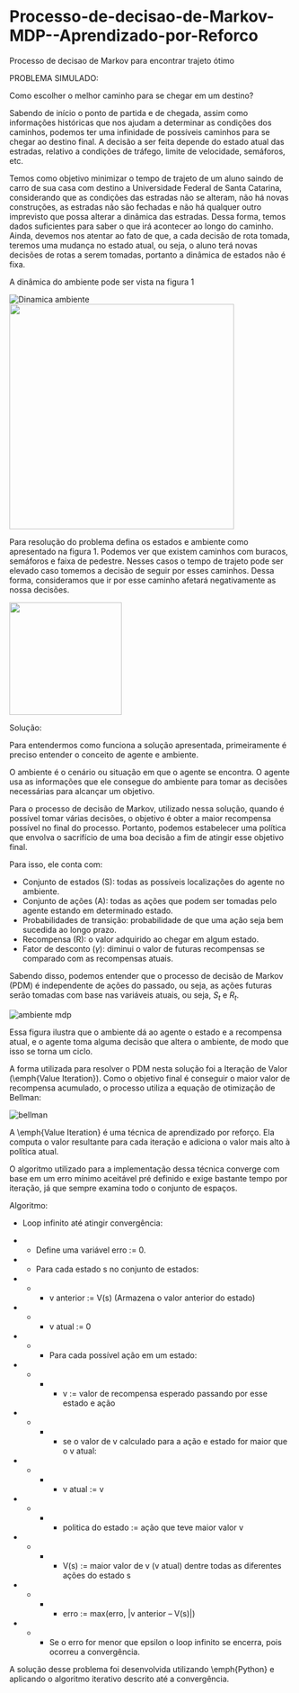 # Processo-de-decisao-de-Markov-MDP--Aprendizado-por-Reforco
Processo de decisao de Markov para encontrar trajeto ótimo


PROBLEMA SIMULADO:

Como escolher o melhor caminho para se chegar em um destino?

Sabendo de início o ponto de partida e de chegada, assim como informações históricas que nos ajudam a determinar as condições dos caminhos, podemos ter uma infinidade de possíveis caminhos para se chegar ao destino final. A decisão a ser feita depende do estado atual das estradas, relativo a condições de tráfego, limite de velocidade, semáforos, etc.

Temos como objetivo minimizar o tempo de trajeto de um aluno saindo de carro de sua casa com destino a Universidade Federal de Santa Catarina, considerando que as condições das estradas não se alteram, não há novas construções, as estradas não são fechadas e não há qualquer outro imprevisto que possa alterar a dinâmica das estradas. Dessa forma, temos dados suficientes para saber o que irá acontecer ao longo do caminho. Ainda, devemos nos atentar ao fato de que, a cada decisão de rota tomada, teremos uma mudança no estado atual, ou seja, o aluno terá novas decisões de rotas a serem tomadas, portanto a dinâmica de estados não é fixa.

A dinâmica do ambiente pode ser vista na figura 1

![Dinamica ambiente](https://github.com/nicolasantero/Processo-de-decisao-de-Markov-MDP--Aprendizado-por-Reforco/blob/main/images/MDP.PNG?raw=true)
<img src="https://github.com/nicolasantero/Processo-de-decisao-de-Markov-MDP--Aprendizado-por-Reforco/blob/main/images/MDP.PNG" width="400">


Para resolução do problema defina os estados e ambiente como apresentado na figura 1. Podemos ver que existem caminhos com buracos, semáforos e faixa de pedestre. Nesses casos o tempo de trajeto pode ser elevado caso tomemos a decisão de seguir por esses caminhos. Dessa forma, consideramos que ir por esse caminho afetará negativamente as nossa decisões.


<img src="https://github.com/nicolasantero/Processo-de-decisao-de-Markov-MDP--Aprendizado-por-Reforco/blob/main/images/ambienteMDP.png" width="200" height="200">


Solução:

Para entendermos como funciona a solução apresentada, primeiramente é preciso entender o conceito de agente e ambiente. 

O ambiente é o cenário ou situação em que o agente se encontra. O agente usa as informações que ele consegue do ambiente para tomar as decisões necessárias para alcançar um objetivo.

Para o processo de decisão de Markov, utilizado nessa solução, quando é possível tomar várias decisões, o objetivo é obter a maior recompensa possível no final do processo. Portanto, podemos estabelecer uma política que envolva o sacrifício de uma boa decisão a fim de atingir esse objetivo final.

Para isso, ele conta com:


- Conjunto de estados (S): todas as possíveis localizações do agente no ambiente.
- Conjunto de ações (A):  todas as ações que podem ser tomadas pelo agente estando em determinado estado. 
- Probabilidades de transição: probabilidade de que uma ação seja bem sucedida ao longo prazo. 
- Recompensa (R): o valor adquirido ao chegar em algum estado.
- Fator de desconto ($\gamma$): diminui o valor de futuras recompensas se comparado com as recompensas atuais.


Sabendo disso, podemos entender que o processo de decisão de Markov (PDM) é independente de ações do passado, ou seja, as ações futuras serão tomadas com base nas variáveis atuais, ou seja, $S_t$ e $R_t$. 

![ambiente mdp](https://github.com/nicolasantero/Processo-de-decisao-de-Markov-MDP--Aprendizado-por-Reforco/blob/main/images/agente_ambiente.jpg?raw=false)

Essa figura ilustra que o ambiente dá ao agente o estado e a recompensa atual, e o agente toma alguma decisão que altera o ambiente, de modo que isso se torna um ciclo.

A forma utilizada para resolver o PDM nesta solução foi a Iteração de Valor (\emph{Value Iteration}). Como o objetivo final é conseguir o maior valor de recompensa acumulado, o processo utiliza a equação de otimização de Bellman:


![bellman](https://github.com/nicolasantero/Processo-de-decisao-de-Markov-MDP--Aprendizado-por-Reforco/blob/main/images/bellman.png?raw=true)

A \emph{Value Iteration} é uma técnica de aprendizado por reforço. Ela computa o valor resultante para cada iteração e adiciona o valor mais alto à política atual. 

O algoritmo utilizado para a implementação dessa técnica converge com base em um erro mínimo aceitável pré definido e exige bastante tempo por iteração, já que sempre examina todo o conjunto de espaços.


Algoritmo:


- Loop infinito até atingir convergência:
    
- - Define uma variável erro := 0. 
- - Para cada estado s no conjunto de estados:
- - - v anterior := V(s)   (Armazena o valor anterior do estado)
- - - v atual := 0
- - - Para cada possível ação em um estado:
- - - - v := valor de recompensa esperado passando por esse estado e ação
- - - - se o valor de v calculado para a ação e estado for maior que o v atual:
- - - - v atual := v
- - - - politica do estado := ação que teve maior valor v
- - - - V(s) := maior valor de v (v atual) dentre todas as diferentes ações do estado s
- - - - erro := max(erro, |v anterior – V(s)|)
- - - Se o erro for menor que epsilon o loop infinito se encerra, pois ocorreu a convergência.

A solução desse problema foi desenvolvida utilizando \emph{Python} e aplicando o algoritmo iterativo descrito até a convergência.


